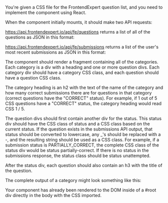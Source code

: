 You're given a CSS file for the FrontendExpert question list, and you need to implement the component using React.

When the component initially mounts, it should make two API requests:

https://api.frontendexpert.io/api/fe/questions returns a list of all of the questions as JSON in this format:

https://api.frontendexpert.io/api/fe/submissions returns a list of the user's most recent submissions as JSON in this format:

The component should render a fragment containing all of the categories. Each category is a div with a heading and one or more question divs. Each category div should have a category CSS class, and each question should have a question CSS class.

The category heading is an h2 with the text of the name of the category and how many correct submissions there are for questions in that category (correct questions have the "CORRECT" status). For example, if 1 out of 5 CSS questions have a "CORRECT" status, the category heading would read CSS 1 / 5.

The question divs should first contain another div for the status. This status div should have the CSS class of status and a CSS class based on the current status. If the question exists in the submissions API output, that status should be converted to lowercase, any \_'s should be replaced with a -, and the resulting string should be used as a CSS class. For example, if a submission status is PARTIALLY_CORRECT, the complete CSS class of the status div would be status partially-correct. If there is no status in the submissions response, the status class should be status unattempted.

After the status div, each question should also contain an h3 with the title of the question.

The complete output of a category might look something like this:

Your component has already been rendered to the DOM inside of a #root div directly in the body with the CSS imported.
